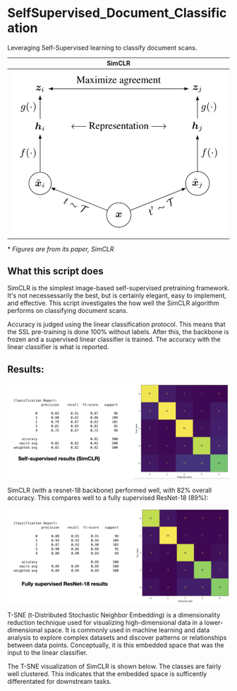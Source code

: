 # SelfSupervised_Document_Classification
Leveraging Self-Supervised learning to classify document scans.

| SimCLR |
| :---: | 
| ![SimCLR](ReadmeImages/Screenshot%202023-03-03%20at%204.19.39%20PM.png) |
\* *Figures are from its paper, SimCLR*

## What this script does
SimCLR is the simplest image-based self-supervised pretraining framework. It's not necessessarily the best, but is certainly elegant, easy to implement, and effective. This script investigates the how well the SimCLR algorithm performs on classifying document scans. 

Accuracy is judged using the linear classification protocol. This means that the SSL pre-training is done 100% without labels. After this, the backbone is frozen and a supervised linear classifier is trained. The accuracy with the linear classifier is what is reported. 

## Results:
![SimCLRResults](ReadmeImages/Screenshot%202023-07-04%20at%2010.10.11%20AM.png)

SimCLR (with a resnet-18 backbone) performed well, with 82% overall accuracy. This compares well to a fully supervised ResNet-18 (89%):

![SupervisedResnet18](ReadmeImages/Screenshot%202023-07-04%20at%2010.10.00%20AM.png)

T-SNE (t-Distributed Stochastic Neighbor Embedding) is a dimensionality reduction technique used for visualizing high-dimensional data in a lower-dimensional space. It is commonly used in machine learning and data analysis to explore complex datasets and discover patterns or relationships between data points. Conceptually, it is this embedded space that was the input to the linear classifier. 

The T-SNE visualization of SimCLR is shown below. The classes are fairly well clustered. This indicates that the embedded space is sufficently differentated for downstream tasks. 

<object src="SimCLR_0.0001LR_InteractiveTSNE.html" width="100%" height="500px"></object>
